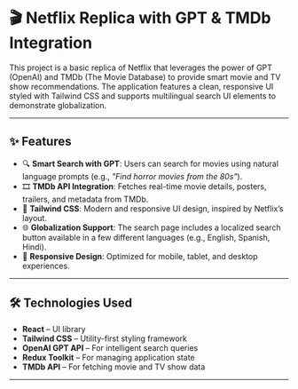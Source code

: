 # 🎬 Netflix Replica with GPT & TMDb Integration

This project is a basic replica of Netflix that leverages the power of GPT (OpenAI) and TMDb (The Movie Database) to provide smart movie and TV show recommendations. The application features a clean, responsive UI styled with Tailwind CSS and supports multilingual search UI elements to demonstrate globalization.

---

## ✨ Features

- 🔍 **Smart Search with GPT**: Users can search for movies using natural language prompts (e.g., _"Find horror movies from the 80s"_).
- 🎞️ **TMDb API Integration**: Fetches real-time movie details, posters, trailers, and metadata from TMDb.
- 💅 **Tailwind CSS**: Modern and responsive UI design, inspired by Netflix’s layout.
- 🌐 **Globalization Support**: The search page includes a localized search button available in a few different languages (e.g., English, Spanish, Hindi).
- 📱 **Responsive Design**: Optimized for mobile, tablet, and desktop experiences.

---

## 🛠️ Technologies Used

- **React** – UI library
- **Tailwind CSS** – Utility-first styling framework
- **OpenAI GPT API** – For intelligent search queries
- **Redux Toolkit** – For managing application state
- **TMDb API** – For fetching movie and TV show data

---
